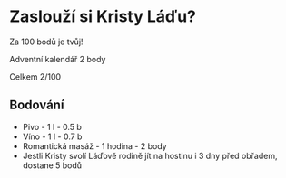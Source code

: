 # Zaslouží si Kristy Láďu?
Za 100 bodů je tvůj!

Adventní kalendář 2 body


Celkem 2/100

## Bodování
 - Pivo - 1 l - 0.5 b
 - Víno - 1 l - 0.7 b
 - Romantická masáž - 1 hodina - 2 body
 - Jestli Kristy svolí Láďově rodině jít na hostinu i 3 dny před obřadem, dostane 5 bodů
